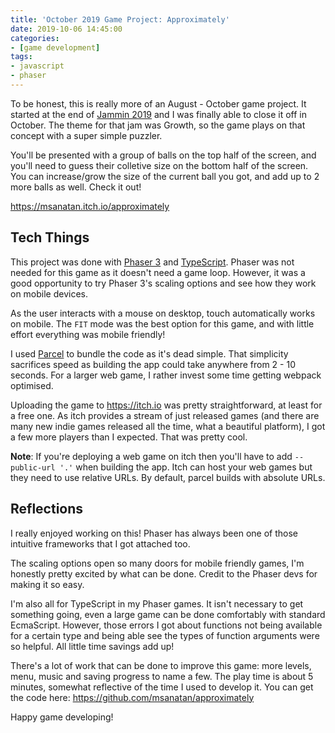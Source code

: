```yaml
---
title: 'October 2019 Game Project: Approximately'
date: 2019-10-06 14:45:00
categories:
- [game development]
tags:
- javascript
- phaser
---
```


To be honest, this is really more of an August \- October game project. It started at the end of [Jammin 2019](https://itch.io/jam/jammin-2019) and I was finally able to close it off in October. The theme for that jam was Growth, so the game plays on that concept with a super simple puzzler.

You'll be presented with a group of balls on the top half of the screen, and you'll need to guess their colletive size on the bottom half of the screen. You can increase/grow the size of the current ball you got, and add up to 2 more balls as well. Check it out!

<https://msanatan.itch.io/approximately>

## Tech Things

This project was done with [Phaser 3](http://phaser.io) and [TypeScript](http://www.typescriptlang.org/). Phaser was not needed for this game as it doesn't need a game loop. However, it was a good opportunity to try Phaser 3's scaling options and see how they work on mobile devices.

As the user interacts with a mouse on desktop, touch automatically works on mobile. The `FIT` mode was the best option for this game, and with little effort everything was mobile friendly!

I used [Parcel](https://parceljs.org) to bundle the code as it's dead simple. That simplicity sacrifices speed as building the app could take anywhere from 2 \- 10 seconds. For a larger web game, I rather invest some time getting webpack optimised.

Uploading the game to <https://itch.io> was pretty straightforward, at least for a free one. As itch provides a stream of just released games \(and there are many new indie games released all the time, what a beautiful platform\), I got a few more players than I expected. That was pretty cool.

**Note**: If you're deploying a web game on itch then you'll have to add `--public-url '.'` when building the app. Itch can host your web games but they need to use relative URLs. By default, parcel builds with absolute URLs.


## Reflections

I really enjoyed working on this! Phaser has always been one of those intuitive frameworks that I got attached too.

The scaling options open so many doors for mobile friendly games, I'm honestly pretty excited by what can be done. Credit to the Phaser devs for making it so easy.

I'm also all for TypeScript in my Phaser games. It isn't necessary to get something going, even a large game can be done comfortably with standard EcmaScript. However, those errors I got about functions not being available for a certain type and being able see the types of function arguments were so helpful. All little time savings add up!

There's a lot of work that can be done to improve this game: more levels, menu, music and saving progress to name a few. The play time is about 5 minutes, somewhat reflective of the time I used to develop it. You can get the code here: <https://github.com/msanatan/approximately>

Happy game developing!
